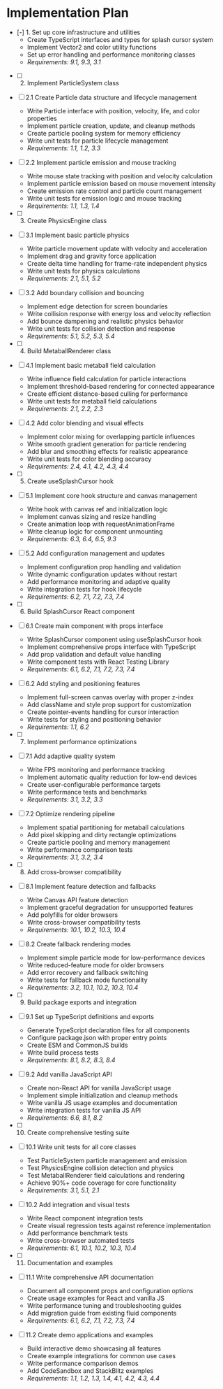 # Implementation Plan

- [-] 1. Set up core infrastructure and utilities
  - Create TypeScript interfaces and types for splash cursor system
  - Implement Vector2 and color utility functions
  - Set up error handling and performance monitoring classes
  - _Requirements: 9.1, 9.3, 3.1_

- [ ] 2. Implement ParticleSystem class
- [ ] 2.1 Create Particle data structure and lifecycle management
  - Write Particle interface with position, velocity, life, and color properties
  - Implement particle creation, update, and cleanup methods
  - Create particle pooling system for memory efficiency
  - Write unit tests for particle lifecycle management
  - _Requirements: 1.1, 1.2, 3.3_

- [ ] 2.2 Implement particle emission and mouse tracking
  - Write mouse state tracking with position and velocity calculation
  - Implement particle emission based on mouse movement intensity
  - Create emission rate control and particle count management
  - Write unit tests for emission logic and mouse tracking
  - _Requirements: 1.1, 1.3, 1.4_

- [ ] 3. Create PhysicsEngine class
- [ ] 3.1 Implement basic particle physics
  - Write particle movement update with velocity and acceleration
  - Implement drag and gravity force application
  - Create delta time handling for frame-rate independent physics
  - Write unit tests for physics calculations
  - _Requirements: 2.1, 5.1, 5.2_

- [ ] 3.2 Add boundary collision and bouncing
  - Implement edge detection for screen boundaries
  - Write collision response with energy loss and velocity reflection
  - Add bounce dampening and realistic physics behavior
  - Write unit tests for collision detection and response
  - _Requirements: 5.1, 5.2, 5.3, 5.4_

- [ ] 4. Build MetaballRenderer class
- [ ] 4.1 Implement basic metaball field calculation
  - Write influence field calculation for particle interactions
  - Implement threshold-based rendering for connected appearance
  - Create efficient distance-based culling for performance
  - Write unit tests for metaball field calculations
  - _Requirements: 2.1, 2.2, 2.3_

- [ ] 4.2 Add color blending and visual effects
  - Implement color mixing for overlapping particle influences
  - Write smooth gradient generation for particle rendering
  - Add blur and smoothing effects for realistic appearance
  - Write unit tests for color blending accuracy
  - _Requirements: 2.4, 4.1, 4.2, 4.3, 4.4_

- [ ] 5. Create useSplashCursor hook
- [ ] 5.1 Implement core hook structure and canvas management
  - Write hook with canvas ref and initialization logic
  - Implement canvas sizing and resize handling
  - Create animation loop with requestAnimationFrame
  - Write cleanup logic for component unmounting
  - _Requirements: 6.3, 6.4, 6.5, 9.3_

- [ ] 5.2 Add configuration management and updates
  - Implement configuration prop handling and validation
  - Write dynamic configuration updates without restart
  - Add performance monitoring and adaptive quality
  - Write integration tests for hook lifecycle
  - _Requirements: 6.2, 7.1, 7.2, 7.3, 7.4_

- [ ] 6. Build SplashCursor React component
- [ ] 6.1 Create main component with props interface
  - Write SplashCursor component using useSplashCursor hook
  - Implement comprehensive props interface with TypeScript
  - Add prop validation and default value handling
  - Write component tests with React Testing Library
  - _Requirements: 6.1, 6.2, 7.1, 7.2, 7.3, 7.4_

- [ ] 6.2 Add styling and positioning features
  - Implement full-screen canvas overlay with proper z-index
  - Add className and style prop support for customization
  - Create pointer-events handling for cursor interaction
  - Write tests for styling and positioning behavior
  - _Requirements: 1.1, 6.2_

- [ ] 7. Implement performance optimizations
- [ ] 7.1 Add adaptive quality system
  - Write FPS monitoring and performance tracking
  - Implement automatic quality reduction for low-end devices
  - Create user-configurable performance targets
  - Write performance tests and benchmarks
  - _Requirements: 3.1, 3.2, 3.3_

- [ ] 7.2 Optimize rendering pipeline
  - Implement spatial partitioning for metaball calculations
  - Add pixel skipping and dirty rectangle optimizations
  - Create particle pooling and memory management
  - Write performance comparison tests
  - _Requirements: 3.1, 3.2, 3.4_

- [ ] 8. Add cross-browser compatibility
- [ ] 8.1 Implement feature detection and fallbacks
  - Write Canvas API feature detection
  - Implement graceful degradation for unsupported features
  - Add polyfills for older browsers
  - Write cross-browser compatibility tests
  - _Requirements: 10.1, 10.2, 10.3, 10.4_

- [ ] 8.2 Create fallback rendering modes
  - Implement simple particle mode for low-performance devices
  - Write reduced-feature mode for older browsers
  - Add error recovery and fallback switching
  - Write tests for fallback mode functionality
  - _Requirements: 3.2, 10.1, 10.2, 10.3, 10.4_

- [ ] 9. Build package exports and integration
- [ ] 9.1 Set up TypeScript definitions and exports
  - Generate TypeScript declaration files for all components
  - Configure package.json with proper entry points
  - Create ESM and CommonJS builds
  - Write build process tests
  - _Requirements: 8.1, 8.2, 8.3, 8.4_

- [ ] 9.2 Add vanilla JavaScript API
  - Create non-React API for vanilla JavaScript usage
  - Implement simple initialization and cleanup methods
  - Write vanilla JS usage examples and documentation
  - Write integration tests for vanilla JS API
  - _Requirements: 6.6, 8.1, 8.2_

- [ ] 10. Create comprehensive testing suite
- [ ] 10.1 Write unit tests for all core classes
  - Test ParticleSystem particle management and emission
  - Test PhysicsEngine collision detection and physics
  - Test MetaballRenderer field calculations and rendering
  - Achieve 90%+ code coverage for core functionality
  - _Requirements: 3.1, 5.1, 2.1_

- [ ] 10.2 Add integration and visual tests
  - Write React component integration tests
  - Create visual regression tests against reference implementation
  - Add performance benchmark tests
  - Write cross-browser automated tests
  - _Requirements: 6.1, 10.1, 10.2, 10.3, 10.4_

- [ ] 11. Documentation and examples
- [ ] 11.1 Write comprehensive API documentation
  - Document all component props and configuration options
  - Create usage examples for React and vanilla JS
  - Write performance tuning and troubleshooting guides
  - Add migration guide from existing fluid components
  - _Requirements: 6.1, 6.2, 7.1, 7.2, 7.3, 7.4_

- [ ] 11.2 Create demo applications and examples
  - Build interactive demo showcasing all features
  - Create example integrations for common use cases
  - Write performance comparison demos
  - Add CodeSandbox and StackBlitz examples
  - _Requirements: 1.1, 1.2, 1.3, 1.4, 4.1, 4.2, 4.3, 4.4_